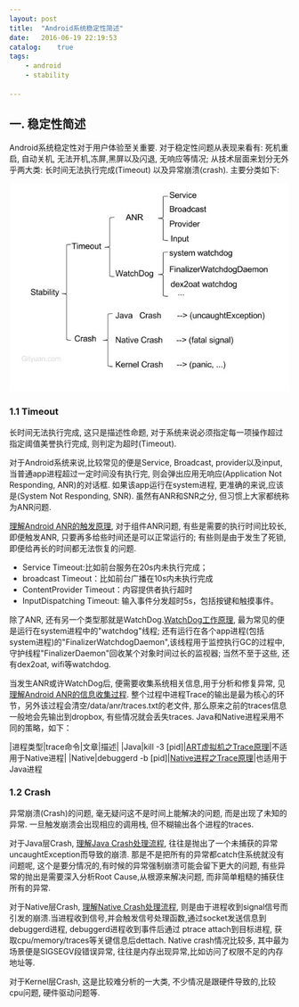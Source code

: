```yaml
---
layout: post
title:  "Android系统稳定性简述"
date:   2016-06-19 22:19:53
catalog:    true
tags:
    - android
    - stability

---
```


## 一. 稳定性简述

Android系统稳定性对于用户体验至关重要. 对于稳定性问题从表现来看有: 死机重启, 自动关机, 无法开机,冻屏,黑屏以及闪退, 无响应等情况;
从技术层面来划分无外乎两大类: 长时间无法执行完成(Timeout) 以及异常崩溃(crash). 主要分类如下:

![stability_summary.jpg](/images/stability/stability_summary.jpg)


### 1.1 Timeout

长时间无法执行完成, 这只是描述性命题, 对于系统来说必须指定每一项操作超过指定阈值美誉执行完成, 则判定为超时(Timeout).

对于Android系统来说,比较常见的便是Service, Broadcast, provider以及input, 当普通app进程超过一定时间没有执行完, 则会弹出应用无响应(Application Not Responding, ANR)的对话框.
如果该app运行在system进程, 更准确的来说,应该是(System Not Responding, SNR). 虽然有ANR和SNR之分, 但习惯上大家都统称为ANR问题.

[理解Android ANR的触发原理](http://gityuan.com/2016/07/02/android-anr/), 对于组件ANR问题, 有些是需要的执行时间比较长, 即便触发ANR, 只要再多给些时间还是可以正常运行的; 有些则是由于发生了死锁,即便给再长的时间都无法恢复的问题.

- Service Timeout:比如前台服务在20s内未执行完成；
- broadcast Timeout：比如前台广播在10s内未执行完成
- ContentProvider Timeout：内容提供者执行超时
- InputDispatching Timeout: 输入事件分发超时5s，包括按键和触摸事件。


除了ANR, 还有另一个类型那就是WatchDog.[WatchDog工作原理](http://gityuan.com/2016/06/21/watchdog/), 最为常见的便是运行在system进程中的"watchdog"线程; 还有运行在各个app进程(包括system进程)的"FinalizerWatchdogDaemon",该线程用于监控执行GC的过程中,
守护线程"FinalizerDaemon"回收某个对象时间过长的监视器; 当然不至于这些, 还有dex2oat, wifi等watchdog.

当发生ANR或许WatchDog后, 便需要收集系统相关信息,用于分析和修复异常, 见[理解Android ANR的信息收集过程](http://gityuan.com/2016/12/02/app-not-response/).
整个过程中进程Trace的输出是最为核心的环节，另外该过程会清空/data/anr/traces.txt的老文件, 那么原来之前的traces信息一般地会先输出到dropbox, 有些情况就会丢失traces.
Java和Native进程采用不同的策略，如下：

|进程类型|trace命令|文章|描述|
|Java|kill -3 [pid]|[ART虚拟机之Trace原理](http://gityuan.com/2016/11/26/art-trace/)|不适用于Native进程|
|Native|debuggerd -b [pid]|[Native进程之Trace原理](http://gityuan.com/2016/11/27/native-traces/)|也适用于Java进程

### 1.2 Crash

异常崩溃(Crash)的问题, 毫无疑问这不是时间上能解决的问题, 而是出现了未知的异常. 一旦触发崩溃会出现相应的调用栈, 但不糊输出各个进程的traces.

对于Java层Crash, [理解Java Crash处理流程](http://gityuan.com/2016/06/24/app-crash/), 往往是抛出了一个未捕获的异常uncaughtException而导致的崩溃. 那是不是把所有的异常都catch住系统就没有问题呢,
这个是要分情况的,有时候的异常强制崩溃可能会留下更大的问题, 有些异常的抛出是需要深入分析Root Cause,从根源来解决问题, 而非简单粗糙的捕获住所有的异常.

对于Native层Crash, [理解Native Crash处理流程](http://gityuan.com/2016/06/25/android-native-crash/), 则是由于进程收到signal信号而引发的崩溃.当进程收到信号,并会触发信号处理函数,通过socket发送信息到debuggerd进程, debuggerd进程收到事件后通过
ptrace attach到目标进程, 获取cpu/memory/traces等关键信息后dettach. Native crash情况比较多, 其中最为场景便是SIGSEGV段错误异常, 往往是内存出现异常,比如访问了权限不足的内存地址等.

对于Kernel层Crash, 这是比较难分析的一大类, 不少情况是跟硬件导致的,比较cpu问题, 硬件驱动问题等.

